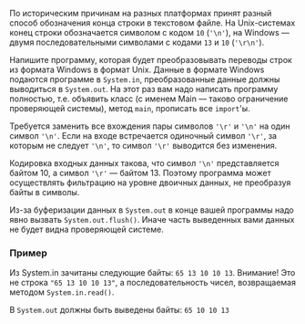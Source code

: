 По историческим причинам на разных платформах принят разный способ обозначения конца строки в текстовом файле. На Unix-системах конец строки обозначается символом с кодом `10` (`'\n'`), на Windows — двумя последовательными символами с кодами `13` и `10` (`'\r\n'`).

Напишите программу, которая будет преобразовывать переводы строк из формата Windows в формат Unix. Данные в формате Windows подаются программе в `System.in`, преобразованные данные должны выводиться в `System.out`. На этот раз вам надо написать программу полностью, т.е. объявить класс (с именем Main — таково ограничение проверяющей системы), метод `main`, прописать все `import`'ы.

Требуется заменить все вхождения пары символов `'\r'` и `'\n'` на один символ `'\n'`. Если на входе встречается одиночный символ `'\r'`, за которым не следует `'\n'`, то символ `'\r'` выводится без изменения.

Кодировка входных данных такова, что символ `'\n'` представляется байтом 10, а символ `'\r'` — байтом 13. Поэтому программа может осуществлять фильтрацию на уровне двоичных данных, не преобразуя байты в символы.

Из-за буферизации данных в `System.out` в конце вашей программы надо явно вызвать `System.out.flush()`. Иначе часть выведенных вами данных не будет видна проверяющей системе.

### Пример

Из System.in зачитаны следующие байты: `65 13 10 10 13`. Внимание! Это не строка `"65 13 10 10 13"`, а последовательность чисел, возвращаемая методом `System.in.read()`.

В `System.out` должны быть выведены байты: `65 10 10 13`
